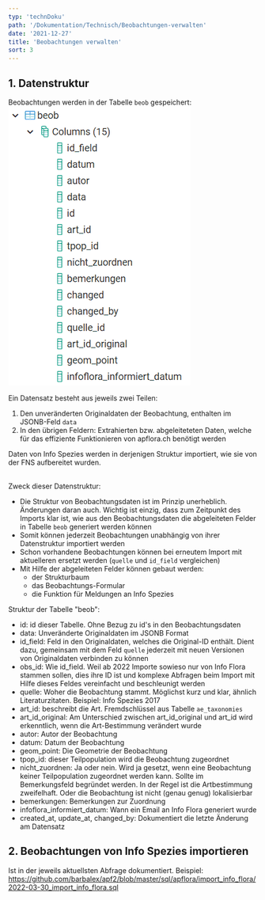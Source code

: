 ```yaml
---
typ: 'technDoku'
path: '/Dokumentation/Technisch/Beobachtungen-verwalten'
date: '2021-12-27'
title: 'Beobachtungen verwalten'
sort: 3
---
```


## 1. Datenstruktur

Beobachtungen werden in der Tabelle `beob` gespeichert:<br/>
![Tabelle beob](beobTable.png)<br/>

Ein Datensatz besteht aus jeweils zwei Teilen:

1. Den unveränderten Originaldaten der Beobachtung, enthalten im JSONB-Feld `data`
2. In den übrigen Feldern: Extrahierten bzw. abgeleiteteten Daten, welche für das effiziente Funktionieren von apflora.ch benötigt werden

Daten von Info Spezies werden in derjenigen Struktur importiert, wie sie von der FNS aufbereitet wurden.<br/><br/>

Zweck dieser Datenstruktur:

- Die Struktur von Beobachtungsdaten ist im Prinzip unerheblich. Änderungen daran auch. Wichtig ist einzig, dass zum Zeitpunkt des Imports klar ist, wie aus den Beobachtungsdaten die abgeleiteten Felder in Tabelle `beob` generiert werden können
- Somit können jederzeit Beobachtungen unabhängig von ihrer Datenstruktur importiert werden
- Schon vorhandene Beobachtungen können bei erneutem Import mit aktuelleren ersetzt werden (`quelle` und `id_field` vergleichen)
- Mit Hilfe der abgeleiteten Felder können gebaut werden:
  - der Strukturbaum
  - das Beobachtungs-Formular
  - die Funktion für Meldungen an Info Spezies

Struktur der Tabelle "beob":

- id: id dieser Tabelle. Ohne Bezug zu id's in den Beobachtungsdaten
- data: Unveränderte Originaldaten im JSONB Format
- id_field: Feld in den Originaldaten, welches die Original-ID enthält. Dient dazu, gemeinsam mit dem Feld `quelle` jederzeit mit neuen Versionen von Originaldaten verbinden zu können
- obs_id: Wie id_field. Weil ab 2022 Importe sowieso nur von Info Flora stammen sollen, dies ihre ID ist und komplexe Abfragen beim Import mit Hilfe dieses Feldes vereinfacht und beschleunigt werden
- quelle: Woher die Beobachtung stammt. Möglichst kurz und klar, ähnlich Literaturzitaten. Beispiel: Info Spezies 2017
- art_id: beschreibt die Art. Fremdschlüssel aus Tabelle `ae_taxonomies`
- art_id_original: Am Unterschied zwischen art_id_original und art_id wird erkenntlich, wenn die Art-Bestimmung verändert wurde
- autor: Autor der Beobachtung
- datum: Datum der Beobachtung
- geom_point: Die Geometrie der Beobachtung
- tpop_id: dieser Teilpopulation wird die Beobachtung zugeordnet
- nicht_zuordnen: Ja oder nein. Wird ja gesetzt, wenn eine Beobachtung keiner Teilpopulation zugeordnet werden kann. Sollte im Bemerkungsfeld begründet werden. In der Regel ist die Artbestimmung zweifelhaft. Oder die Beobachtung ist nicht (genau genug) lokalisierbar
- bemerkungen: Bemerkungen zur Zuordnung
- infoflora_informiert_datum: Wann ein Email an Info Flora generiert wurde
- created_at, update_at, changed_by: Dokumentiert die letzte Änderung am Datensatz

## 2. Beobachtungen von Info Spezies importieren

Ist in der jeweils aktuellsten Abfrage dokumentiert. Beispiel: https://github.com/barbalex/apf2/blob/master/sql/apflora/import_info_flora/2022-03-30_import_info_flora.sql
